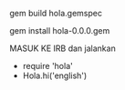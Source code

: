 gem build hola.gemspec

gem install hola-0.0.0.gem

MASUK KE IRB 
dan jalankan
- require 'hola'
- Hola.hi('english')